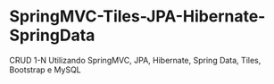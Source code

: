 # SpringMVC-Tiles-JPA-Hibernate-SpringData
CRUD 1-N Utilizando SpringMVC, JPA, Hibernate, Spring Data, Tiles, Bootstrap e MySQL
